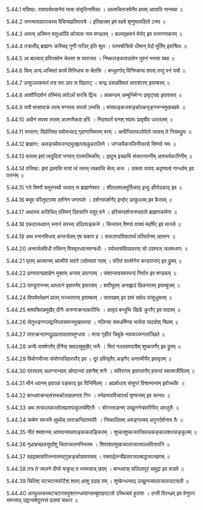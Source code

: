 5.44.1
वसिष्ठः:
रामापर्यवसानेयं माया संसृतिनामिका ।
आत्मचित्तजयेनैव क्षयम् आयाति नान्यथा ॥


5.44.2
जगन्मायाप्रपञ्चस्य वैचित्र्यप्रतिपत्तये ।
इतिहासम् इमं वक्ष्ये शृणुष्वावहितो ऽनघ ॥


5.44.3
अस्त्य् अस्मिन् वसुधापीठे कोसला नाम मण्डलम् ।
कल्पवृक्षवनं मेरोर् इव रत्नगणाकरम् ॥


5.44.4
तत्रासीद् ब्राह्मणः कश्चिद् गुणी गाधिर् इति श्रुतः ।
परमश्रोत्रियो धीमान् वेदो मूर्तिम् इवाश्रितः ॥


5.44.5
आ बाल्यात् प्रविरक्तेन चेतसा स व्यराजत ।
निष्कलङ्कावदातेन भुवनं नभसा यथा ॥


5.44.6
किम् अप्य् अभिमतं कार्यं विनिधाय स चेतसि ।
बन्धुवर्गाद् विनिष्क्रम्य तपस् तप्तुं वनं ययौ ॥


5.44.7
उत्फुल्लकमलं तत्र सरः प्राप स विप्रराट् ।
चन्द्रः प्रसन्नविमलं ताराशारम् इवाम्बरम् ॥


5.44.8
आशौरिदर्शनं तस्मिंस् तपोऽर्थं सरसि द्विजः ।
आकण्ठम् अम्बुनिर्मग्नः प्रावृट्पद्म इवावसत् ॥


5.44.9
ययौ मासाष्टकं तस्य मग्नस्य सरसो ऽम्भसि ।
मांसपङ्कजशङ्कोत्कभृङ्गभग्नमुखच्छवेः ॥


5.44.10
अथैनं तपसा तप्तम् अजगमैकदा हरिः ।
निदाघार्तं घनश् श्यामः प्रावृषीव धरातलम् ॥


5.44.11
भगवान्:
विप्रोत्तिष्ठ पयोमध्याद् गृहाणाभिमतम् वरम् ।
अभीप्सितफलोपेतो जातस् ते नियमद्रुमः ॥


5.44.12
ब्राह्मणः:
असङ्ख्येयजगद्भूतहृत्पद्मकुहरालिने ।
जगत्त्रयैकनलिनीसरसे विष्णवे नमः ॥


5.44.13
मायाम् इमां त्वदुदितां भगवन् पारमात्मिकीम् ।
द्रष्टुम् इच्छामि संसारनाम्नीम् आश्चर्यकारिणीम् ॥


5.44.14
वसिष्ठः:
इमां द्रक्ष्यसि मायां त्वं ततस् त्यक्ष्यसि चेत्य् अजः ।
उक्त्वा ययाव् अदृश्यत्वं गान्धर्वम् इव पत्तनम् ॥


5.44.15
गते विष्णौ समुत्तस्थौ जलात् स ब्राह्मणेश्वरः ।
शीतलामलमूर्तित्वाद् इन्दुः क्षीरोदकाद् इव ॥


5.44.16
बभूव परितुष्टात्मा दर्शनेन जगत्पतेः ।
दर्शनस्पर्शनैर् इन्दोर् उत्फुल्लम् इव कैरवम् ॥


5.44.17
अथास्य कतिचित् तस्मिन् दिवसानि ययुर् वने ।
हरिसन्दर्शनानन्दवतो ब्राह्मणकर्मणा ॥


5.44.18
एकदारब्धवान् स्नानं सरस्य् उदितपङ्कजे ।
चिन्तयन् वैष्णवं वाक्यं महर्षिर् इव मानसे ॥


5.44.19
अथ स्नानविधाव् अन्तर्जलम् एष चकार ह ।
सकलाघविघातार्थं परिवर्तनम् आत्मनः ॥


5.44.20
अन्तर्जलविधौ तस्मिन् विस्मृतध्यानमन्त्रधीः ।
पर्यस्तसंवित्प्रसरस् सो ऽपश्यज् जलमध्यगः ॥


5.44.21
मृतम् आत्मानम् आत्मीये सदने ऽसोम्यतां गतम् ।
पतितं वातवेगेन कन्दरान्तर् इव द्रुमम् ॥


5.44.22
प्राणापानप्रवाहेण मुक्तम् अन्तम् उपागतम् ।
संशान्तावयवस्पन्दं निर्वात इव षण्डकम् ॥


5.44.23
पाण्डुराननम् आम्लानं वृक्षपर्णम् इवारसम् ।
शवीभूतम् अनाह्लादं छिन्ननालम् इवाम्बुजम् ॥


5.44.24
विपर्यस्तेक्षणं प्रातर् मज्जत्तारम् इवाम्बरम् ।
सावग्रहम् इव ग्रामं सर्वतः पांसुधूसरम् ॥


5.44.25
बाष्पक्लिन्नमुखैर् दीनैः करुणाक्रन्दकारिभिः ।
आवृतं बन्धुभिः खिन्नैः कुररैर् इव पादपम् ॥


5.44.26
सेतुभङ्गगलद्वारिम्लायमानमुखाब्जया ।
नलिन्या समधर्मिण्या भार्यया पादयोश् श्रितम् ॥


5.44.27
ताराक्रन्दरणद्रूढप्रलापालापमुग्धया ।
मात्रा गृहीतं चिबुके नवव्यञ्जनलाञ्छिते ॥


5.44.28
अन्यैः पार्श्वगतैर् दीनैस् स्रवदस्रुमुखैर् जनैः ।
श्रितं गलदवश्यायैश् शुष्कपर्णैर् इव द्रुमम् ॥


5.44.29
वियोगभीत्या संयोगपरिहारपरैर् इव ।
दूरं प्रविसृतैर् अङ्गैर् अनात्मीयैर् इवावृतम् ॥


5.44.30
परस्परम् अलग्नाभ्याम् ओष्ठाभ्यां दशनैश् शनैः ।
सविरागम् इवाम्लानैर् हसन्तं स्वात्मजीवितम् ॥


5.44.31
मौनं ध्यानम् इवापन्नं पङ्काद् इव विनिर्मितम् ।
अप्रबोधाय संसुप्तं विश्राम्यन्तम् इवोच्चकैः ॥


5.44.32
बान्धवाक्रन्दसंरम्भकोलाहलगता गिरः ।
स्नेहभावविचारार्थं शृण्वन्तम् इव यत्नतः ॥


5.44.33
अथ तत्कालकल्लोलप्रलापाकुलचेष्टितैः ।
सोरस्ताडनम् उच्छूननेत्रवारिभिर् आप्लुतैः ॥


5.44.34
क्रमेण स्वजनैः क्षुब्धैस् ताराक्रन्दितघर्घरैः ।
निष्कालितम् अमङ्गल्यम् अपुनर्दर्शनाय तैः ॥


5.44.35
नीतं श्मशानम् आश्यानवसापङ्ककलङ्कितम् ।
शुष्काशुष्कजरत्क्लिन्नकङ्कालशतसङ्कुलम् ॥


5.44.36
गृध्राभ्रच्छन्नसूर्यांशु चिताज्वलननिस्तमः ।
शिवाशतमुखज्वालाजालपल्लवितावनि ॥


5.44.37
वहद्रक्तसरित्स्नातमद्गुकङ्कोग्रवायसम् ।
रक्तार्द्रतन्त्रीप्रसरजालबद्धजरत्खगम् ॥


5.44.38
तत्र ते ज्वलने दीप्ते चक्रुस् तं भस्मसाच् छवम् ।
बान्धवास् सलिलापूरं समुद्रा इव वाडवे ॥


5.44.39
चितिश् चटचटास्फोटैश् शवम् आशु ददाह तम् ।
शुष्केन्धनवद् उच्छूनज्वालाजालजटावती ॥


5.44.40
अत्युल्लसच्चटचटारवमुक्तगन्धव्याप्ताम्बुवाहपटलो ऽस्थिचयं हुताशः ।
दन्ती विरन्ध्रम् इव वेणुवनं समन्ताद् उद्वान्तमेदुररसं दलयां चकार ॥

